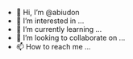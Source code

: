 - 👋 Hi, I’m @abiudon
- 👀 I’m interested in ...
- 🌱 I’m currently learning ...
- 💞️ I’m looking to collaborate on ...
- 📫 How to reach me ...

<!---
abiudon/abiudon is a ✨ special ✨ repository because its `README.md` (this file) appears on your GitHub profile.
You can click the Preview link to take a look at your changes.
--->
